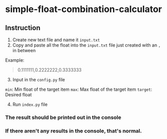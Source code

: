 # simple-float-combination-calculator

## Instruction

1. Create new text file and name it `input.txt`
2. Copy and paste all the float into the `input.txt` file just created with an `,` in between

Example:
>0.1111111,0.2222222,0.3333333

3. Input in the `config.py` file

`min`: Min float of the target item
`max`: Max float of the target item
`target`: Desired float

4. Run `index.py` file

### The result should be printed out in the console
### If there aren't any results in the console, that's normal.
